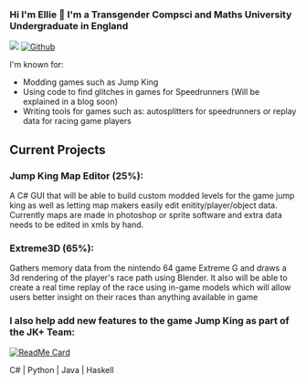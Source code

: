### Hi I'm Ellie 👋 I'm a Transgender Compsci and Maths University Undergraduate in England

![](https://visitor-badge.laobi.icu/badge?page_id=Elisiah.Elisiah)
[![Github](https://img.shields.io/github/followers/Elisiah?label=Follow&style=social)](https://github.com/Elisiah)

I'm known for:
- Modding games such as Jump King
- Using code to find glitches in games for Speedrunners (Will be explained in a blog soon)
- Writing tools for games such as: autosplitters for speedrunners or replay data for racing game players

## Current Projects

### Jump King Map Editor (25%):

A C# GUI that will be able to build custom modded levels for the game jump king as well as letting map makers easily edit enitity/player/object data. Currently maps are made in photoshop or sprite software and extra data needs to be edited in xmls by hand.

### Extreme3D (65%): 

Gathers memory data from the nintendo 64 game Extreme G and draws a 3d rendering of the player's race path using Blender. It also will be able to create a real time replay of the race using in-game models which will allow users better insight on their races than anything available in game

### I also help add new features to the game Jump King as part of the JK+ Team:

[![ReadMe Card](https://github-readme-stats.vercel.app/api/pin/?username=phoenixx19&repo=JumpKingPlus&show_owner=true)](https://github.com/Phoenixx19/JumpKingPlus)

C# | Python | Java | Haskell

<!--
**Elisiah/Elisiah** is a ✨ _special_ ✨ repository because its `README.md` (this file) appears on your GitHub profile.

Here are some ideas to get you started:

- 🔭 I’m currently working on ...
- 🌱 I’m currently learning ...
- 👯 I’m looking to collaborate on ...
- 🤔 I’m looking for help with ...
- 💬 Ask me about ...
- 📫 How to reach me: ...
- 😄 Pronouns: ...
- ⚡ Fun fact: ...
-->
